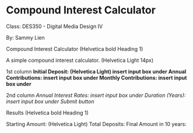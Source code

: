 # Compound Interest Calculator

Class: DES350 - Digital Media Design IV

By: Sammy Lien

Compound Interest
Calculator (Helvetica bold Heading 1)

A simple compound interest calculator. (Helvetica Light 14px)

1st column
**Initial Deposit: (Helvetica Light)
	insert input box under
Annual Contributions:
	insert input box under
Monthly Contributions:
	insert input box under**

2nd column
*Annual Interest Rates:
	insert input box under
Duration (Years):
	insert input box under
Submit button*


Results (Helvetica bold Heading 1)

Starting Amount: (Helvetica Light)
Total Deposits:
Final Amount in 10 years:
